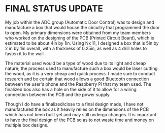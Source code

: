 FINAL STATUS UPDATE
===================

My job within the ADC group (Automatic Door Control) was to design and manufacture a box that would house the circuitry that programmed the door to open. My primary dimensions were obtained from my team members who worked on the designing of the PCB (Printed Circuit Board), which is estimated to be about 4in by 1in. Using Nx 11, I designed a box that is 5in by 2 in by 1in overall, with a thickness of 0.25in, as well as 4 drill holes to fasten it to the wall.

The material used would be a type of wood due to its light and cheap nature; the process used to manufacture such a box would be laser cutting the wood, as it is a very cheap and quick process. I made sure to conduct research and be certain that wood allows a good Bluetooth connection between the user's phone and the Raspberry Pi that my team used. The finalized box also has a hole on the side of it to allow for a wiring connection between the PCB and the power supply.

Though I do have a finalized/close to a final design made, I have not manufactured the box as it heavily relies on the dimensions of the PCB which has not been built yet and may still undergo changes. It is important to have the final design of the PCB so as to not waste time and money on multiple box designs. 